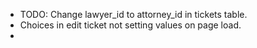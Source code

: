 * TODO: Change lawyer_id to attorney_id in tickets table.
* Choices in edit ticket not setting values on page load.
* 
